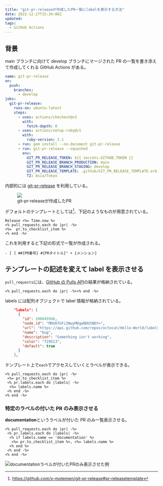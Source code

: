 ```yaml
---
title: "git-pr-releaseが作成したPR一覧にlabelを表示する方法"
date: 2022-12-27T15:34:06Z
updated:
tags:
  - GitHub Actions
---
```


## 背景

main ブランチに向けて develop ブランチにマージされた PR の一覧を書き添えて作成してくれる GitHub Actions がある。

```yaml
name: git-pr-release
on:
  push:
    branches:
      - develop
jobs:
  git-pr-release:
    runs-on: ubuntu-latest
    steps:
      - uses: actions/checkout@v3
        with:
          fetch-depth: 0
      - uses: actions/setup-ruby@v1
        with:
          ruby-version: 3.1
      - run: gem install --no-document git-pr-release
      - run: git-pr-release --squashed
        env:
          GIT_PR_RELEASE_TOKEN: ${{ secrets.GITHUB_TOKEN }}
          GIT_PR_RELEASE_BRANCH_PRODUCTION: main
          GIT_PR_RELEASE_BRANCH_STAGING: develop
          GIT_PR_RELEASE_TEMPLATE: .github/GIT_PR_RELEASE_TEMPLATE.erb
          TZ: Asia/Tokyo
```

内部的には [git-pr-release](https://github.com/x-motemen/git-pr-release) を利用している。

<figure>
<img src="https://cloud.githubusercontent.com/assets/113420/3147184/61bf2eec-ea53-11e3-835b-50d63ed11b39.png" style="max-width: 100%;">
<figcaption>git-pr-releaseが作成したPR</figcaption>
</figure>

デフォルトのテンプレートとしては[^1]、下記のようなものが用意されている。

```erb
Release <%= Time.now %>
<% pull_requests.each do |pr| -%>
<%=  pr.to_checklist_item %>
<% end -%>
```

これを利用すると下記の形式で一覧が作成される。

```
- [ ] ##{PR番号} #{PRタイトル}" + {メンション}
```

## テンプレートの記述を変えて label を表示させる

`pull_requests`には、[GitHub の Pulls API](https://docs.github.com/ja/rest/pulls/pulls?apiVersion=2022-11-28#list-pull-requests)の結果が格納されている。

```erb
<% pull_requests.each do |pr| -%><% end -%>
```

labels には配列オブジェクトで label 情報が格納されている。

```json
    "labels": [
      {
        "id": 208045946,
        "node_id": "MDU6TGFiZWwyMDgwNDU5NDY=",
        "url": "https://api.github.com/repos/octocat/Hello-World/labels/bug",
        "name": "bug",
        "description": "Something isn't working",
        "color": "f29513",
        "default": true
      }
    ],
```

テンプレート上で`each`でアクセスしていくとラベルが表示できる。

```erb
<% pull_requests.each do |pr| -%>
 <%= pr.to_checklist_item %>
 <% pr.labels.each do |labels| -%>
  <%= labels.name %>
 <% end -%>
<% end -%>
```

### 特定のラベルの付いた PR のみ表示させる

**documentation**というラベルが付いた PR のみ一覧表示させる。

```erb
<% pull_requests.each do |pr| -%>
 <% pr.labels.each do |labels| -%>
  <% if labels.name == 'documentation' %>
   <%= pr.to_checklist_item %>, <%= labels.name %>
  <% end %>
 <% end -%>
<% end -%>
```

![documentationラベルが付いたPRのみ表示させた例](https://user-images.githubusercontent.com/3617124/209755035-b6261bf2-258f-468b-bed6-b3d1441c8baa.png)

[^1]: https://github.com/x-motemen/git-pr-release#pr-releasetemplate
